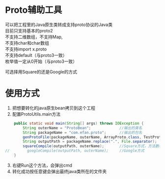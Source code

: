# Proto辅助工具 

可以把工程里的Java原生类转成支持proto协议的Java类  
目前只支持基本的proto2  
不支持二维数组，不支持Map,   
不支持char和char数组  
不支持import x.proto  
不支持default（与proto3一致）  
枚举值一定从0开始（与proto3一致） 

可选择用Square的还是Google的方式 

# 使用方式
1. 把想要转化的java原生bean拷贝到这个工程
2. 配置ProtoUtils.main方法

``` java
    public static void main(String[] args) throws IOException {
        String outerName = "ProtoBean";             //输出的类名
        String packageName = "com.efan.proto";      //输出的包名
        genProtoFile(packageName, outerName, ArrayProto.class, TestProto.class);    //传入需要转化的java类，可以多个
        String outputPath = packageName.replace(".", File.separator);
        squareCompile(outputPath, outerName);       //Square方式，方法数和代码量是Google的1/5
//        googleCompile(outputPath, outerName);     //Google方式
    }
```

3. 右键Run这个方法，会弹出cmd  
4. 转化成功按任意键会弹出最终java类所在的文件夹  

